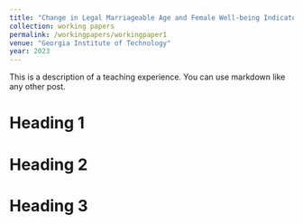 ```yaml
---
title: "Change in Legal Marriageable Age and Female Well-being Indicators"
collection: working papers
permalink: /workingpapers/workingpaper1
venue: "Georgia Institute of Technology"
year: 2023
---
```


This is a description of a teaching experience. You can use markdown like any other post.

Heading 1
======

Heading 2
======

Heading 3
======
